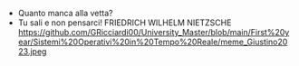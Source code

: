 - Quanto manca alla vetta?
- Tu sali e non pensarci!
FRIEDRICH WILHELM NIETZSCHE
https://github.com/GRicciardi00/University_Master/blob/main/First%20year/Sistemi%20Operativi%20in%20Tempo%20Reale/meme_Giustino2023.jpeg
